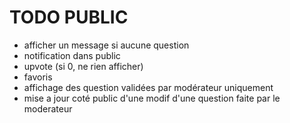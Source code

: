# TODO PUBLIC

* afficher un message si aucune question
* notification dans public
* upvote (si 0, ne rien afficher)
* favoris
* affichage des question validées par modérateur uniquement
* mise a jour coté public d'une modif d'une question faite par le moderateur
